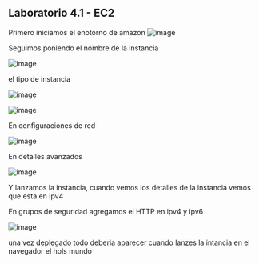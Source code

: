 ## Laboratorio 4.1 - EC2

Primero iniciamos el enotorno de amazon 
![image](https://github.com/EnriqueUPCH/DatosyredesRepo/assets/117322038/64be1fae-73e0-4417-a865-1d3f7fa26e05)

Seguimos poniendo el nombre de la instancia 

![image](https://github.com/EnriqueUPCH/DatosyredesRepo/assets/117322038/84e88c69-e344-49ac-b326-53c8b6a28a4a)

el tipo de instancia 

![image](https://github.com/EnriqueUPCH/DatosyredesRepo/assets/117322038/31583724-d7a0-46d2-a882-0547be3b60d3)

![image](https://github.com/EnriqueUPCH/DatosyredesRepo/assets/117322038/066deb37-e0c6-42ba-b412-e449c0ff6176)

En configuraciones de red 

![image](https://github.com/EnriqueUPCH/DatosyredesRepo/assets/117322038/6c8ff39a-16e1-428b-b460-0f4812e824cf)

En detalles avanzados 

![image](https://github.com/EnriqueUPCH/DatosyredesRepo/assets/117322038/33b82d6a-fefd-4dc2-acb8-4f7b3a8faf8f)

 Y lanzamos la instancia, 
 cuando vemos los detalles de la instancia vemos que esta en ipv4

 En grupos de seguridad agregamos el HTTP en ipv4 y ipv6
 
 ![image](https://github.com/EnriqueUPCH/DatosyredesRepo/assets/117322038/cb93ef14-2226-4ff2-b294-91e38f18ca9f)

 una vez deplegado todo deberia aparecer cuando lanzes la intancia en el navegador el hols mundo
